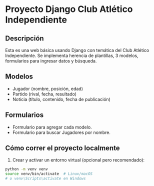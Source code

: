 # Proyecto Django Club Atlético Independiente

## Descripción
Esta es una web básica usando Django con temática del Club Atlético Independiente. Se implementa herencia de plantillas, 3 modelos, formularios para ingresar datos y búsqueda.

## Modelos
- Jugador (nombre, posición, edad)
- Partido (rival, fecha, resultado)
- Noticia (título, contenido, fecha de publicación)

## Formularios
- Formulario para agregar cada modelo.
- Formulario para buscar Jugadores por nombre.

## Cómo correr el proyecto localmente

1. Crear y activar un entorno virtual (opcional pero recomendado):
```bash
python -m venv venv
source venv/bin/activate  # Linux/macOS
# o venv\Scripts\activate en Windows
